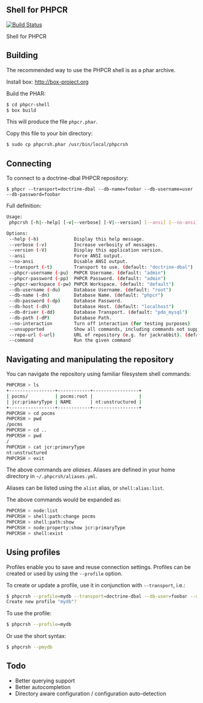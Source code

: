 Shell for PHPCR
---------------

[![Build Status](https://travis-ci.org/phpcr/phpcr-shell.png?branch=master)](https://travis-ci.org/phpcr/phpcr-shell)

Shell for PHPCR

## Building

The recommended way to use the PHPCR shell is as a phar archive.

Install box: http://box-project.org

Build the PHAR:

````bash
$ cd phpcr-shell
$ box build
````

This will produce the file `phpcr.phar`.

Copy this file to your bin directory:

````bash
$ sudo cp phpcrsh.phar /usr/bin/local/phpcrsh
````

## Connecting

To connect to a doctrine-dbal PHPCR repository:

    $ phpcr --transport=doctrine-dbal --db-name=foobar --db-username=user --db-password=foobar

Full definition:

````bash
Usage:
 phpcrsh [-h|--help] [-v|--verbose] [-V|--version] [--ansi] [--no-ansi] [-t|--transport="..."] [-pu|--phpcr-username="..."] [-pp|--phpcr-password[="..."]] [-pw|--phpcr-workspace[="..."]] [-du|--db-username="..."] [-dn|--db-name="..."] [-dp|--db-password[="..."]] [-dh|--db-host="..."] [-dd|--db-driver="..."] [-dP|--db-path="..."] [--no-interaction] [--unsupported] [-url|--repo-url="..."] [--command="..."]

Options:
 --help (-h)             Display this help message.
 --verbose (-v)          Increase verbosity of messages.
 --version (-V)          Display this application version.
 --ansi                  Force ANSI output.
 --no-ansi               Disable ANSI output.
 --transport (-t)        Transport to use. (default: "doctrine-dbal")
 --phpcr-username (-pu)  PHPCR Username. (default: "admin")
 --phpcr-password (-pp)  PHPCR Password. (default: "admin")
 --phpcr-workspace (-pw) PHPCR Workspace. (default: "default")
 --db-username (-du)     Database Username. (default: "root")
 --db-name (-dn)         Database Name. (default: "phpcr")
 --db-password (-dp)     Database Password.
 --db-host (-dh)         Database Host. (default: "localhost")
 --db-driver (-dd)       Database Transport. (default: "pdo_mysql")
 --db-path (-dP)         Database Path.
 --no-interaction        Turn off interaction (for testing purposes)
 --unsupported           Show all commands, including commands not supported by the repository
 --repo-url (-url)       URL of repository (e.g. for jackrabbit). (default: "http://localhost:8080/server/")
 --command               Run the given command
````

## Navigating and manipulating the repository

You can navigate the repository using familiar filesystem shell commands:

````bash
PHPCRSH > ls
+-----------------+------------+-----------------+
| pocms/          | pocms:root |                 |
| jcr:primaryType | NAME       | nt:unstructured |
+-----------------+------------+-----------------+
PHPCRSH > cd pocms
PHPCRSH > pwd
/pocms
PHPCRSH > cd ..
PHPCRSH > pwd
/
PHPCRSH > cat jcr:primaryType
nt:unstructured
PHPCRSH > exit
````

The above commands are *aliases*. Aliases are defined in your home directory
in `~/.phpcrsh/aliases.yml`.

Aliases can be listed using the `alist` alias, or `shell:alias:list`.

The above commands would be expanded as:

````bash
PHPCRSH > node:list
PHPCRSH > shell:path:change pocms
PHPCRSH > shell:path:show
PHPCRSH > node:property:show jcr:primaryType
PHPCRSH > shell:exist
````

## Using profiles

Profiles enable you to save and reuse connection settings. Profiles can be
created or used by using the `--profile` option.

To create or update a profile, use it in conjunction with `--transport`, i.e.:

````bash
$ phpcrsh --profile=mydb --transport=doctrine-dbal --db-user=foobar --db-name=mydb 
Create new profile "mydb"?
````

To use the profile:

````bash
$ phpcrsh --profile=mydb
````

Or use the short syntax:

````bash
$ phpcrsh --pmydb
````


## Todo

- Better querying support
- Better autocompletion
- Directory aware configuration / configuration auto-detection
